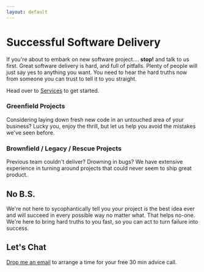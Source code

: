 ```yaml
---
layout: default
---
```

# Successful Software Delivery

If you're about to embark on new software project.... **stop!** and talk to us first. Great software delivery is hard, and full of pitfalls. Plenty of people will just say yes to anything you want. You need to hear the hard truths now from someone you can trust to tell it to you straight.

Head over to [Services](/services/) to get started.

### Greenfield Projects

Considering laying down fresh new code in an untouched area of your business? Lucky you, enjoy the thrill, but let us help you avoid the mistakes we've seen before.

### Brownfield / Legacy / Rescue Projects

Previous team couldn't deliver? Drowning in bugs? We have extensive experience in turning around projects that could never seem to ship great product.

## No B.S.

We're not here to sycophantically tell you your project is the best idea ever and will succeed in every possible way no matter what. That helps no-one. We're here to bring hard truths to you fast, so you can act to turn failure into success.

## Let's Chat

[Drop me an email](mailto:consulting@timwise.co.uk) to arrange a time for your free 30 min advice call.
